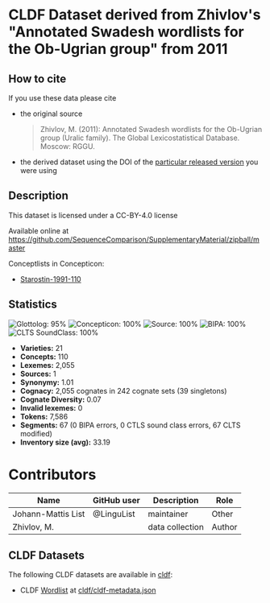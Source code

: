 # CLDF Dataset derived from Zhivlov's "Annotated Swadesh wordlists for the Ob-Ugrian group" from 2011

## How to cite

If you use these data please cite
- the original source
  > Zhivlov, M. (2011): Annotated Swadesh wordlists for the Ob-Ugrian group (Uralic family). The Global Lexicostatistical Database. Moscow: RGGU.
- the derived dataset using the DOI of the [particular released version](../../releases/) you were using

## Description


This dataset is licensed under a CC-BY-4.0 license

Available online at https://github.com/SequenceComparison/SupplementaryMaterial/zipball/master


Conceptlists in Concepticon:
- [Starostin-1991-110](https://concepticon.clld.org/contributions/Starostin-1991-110)
## Statistics


![Glottolog: 95%](https://img.shields.io/badge/Glottolog-95%25-green.svg "Glottolog: 95%")
![Concepticon: 100%](https://img.shields.io/badge/Concepticon-100%25-brightgreen.svg "Concepticon: 100%")
![Source: 100%](https://img.shields.io/badge/Source-100%25-brightgreen.svg "Source: 100%")
![BIPA: 100%](https://img.shields.io/badge/BIPA-100%25-brightgreen.svg "BIPA: 100%")
![CLTS SoundClass: 100%](https://img.shields.io/badge/CLTS%20SoundClass-100%25-brightgreen.svg "CLTS SoundClass: 100%")

- **Varieties:** 21
- **Concepts:** 110
- **Lexemes:** 2,055
- **Sources:** 1
- **Synonymy:** 1.01
- **Cognacy:** 2,055 cognates in 242 cognate sets (39 singletons)
- **Cognate Diversity:** 0.07
- **Invalid lexemes:** 0
- **Tokens:** 7,586
- **Segments:** 67 (0 BIPA errors, 0 CTLS sound class errors, 67 CLTS modified)
- **Inventory size (avg):** 33.19

# Contributors

Name | GitHub user | Description | Role
--- | --- | --- | ---
Johann-Mattis List | @LinguList | maintainer | Other 
Zhivlov, M. | | data collection | Author




## CLDF Datasets

The following CLDF datasets are available in [cldf](cldf):

- CLDF [Wordlist](https://github.com/cldf/cldf/tree/master/modules/Wordlist) at [cldf/cldf-metadata.json](cldf/cldf-metadata.json)
